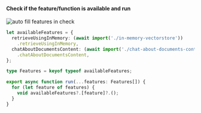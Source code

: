 #### Check if the feature/function is available and run

![auto fill features in check](auto-fill-features.png)

```ts
let availableFeatures = {
  retrieveUsingInMemory: (await import('./in-memory-vectorstore'))
    .retrieveUsingInMemory,
  chatAboutDocumentsContent: (await import('./chat-about-documents-content'))
    .chatAboutDocumentsContent,
};

type Features = keyof typeof availableFeatures;

export async function run(...features: Features[]) {
  for (let feature of features) {
    void availableFeatures?.[feature]?.();
  }
}
```

